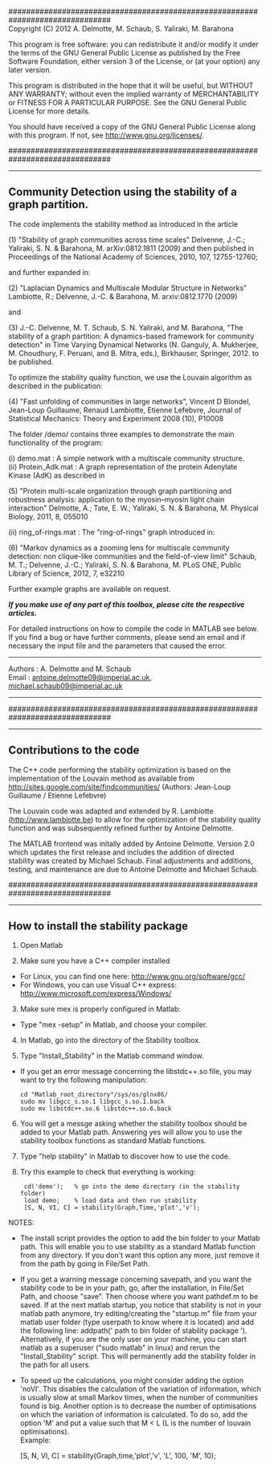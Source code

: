 ###############################################################################  
Copyright (C) 2012 A. Delmotte, M. Schaub, S. Yaliraki, M. Barahona

This program is free software: you can redistribute it and/or modify
it under the terms of the GNU General Public License as published by
the Free Software Foundation, either version 3 of the License, or
(at your option) any later version.

This program is distributed in the hope that it will be useful,
but WITHOUT ANY WARRANTY; without even the implied warranty of
MERCHANTABILITY or FITNESS FOR A PARTICULAR PURPOSE.  See the
GNU General Public License for more details.

You should have received a copy of the GNU General Public License
along with this program. If not, see <http://www.gnu.org/licenses/>.

###############################################################################

-----------------------------------------------------------------------------
Community Detection using the stability of a graph partition.
-----------------------------------------------------------------------------

The code implements the stability method as introduced in the article

(1) "Stability of graph communities across time scales" 
Delvenne, J.-C.; Yaliraki, S. N. & Barahona, M. 
arXiv:0812.1811 (2009)
and then published in 
Proceedings of the National Academy of Sciences, 2010, 107, 12755-12760;

and further expanded in:

(2) "Laplacian Dynamics and Multiscale Modular Structure in Networks"
Lambiotte, R.; Delvenne, J.-C. & Barahona, M.
arxiv:0812.1770 (2009)

and

(3) J.-C. Delvenne, M. T. Schaub, S. N. Yaliraki, and M. Barahona, 
"The stability of a graph partition: A dynamics-based framework for community 
detection" in Time Varying Dynamical Networks (N. Ganguly, A. Mukherjee, 
M. Choudhury, F. Peruani, and B. Mitra, eds.), Birkhauser, Springer,
2012. to be published.


To optimize the stability quality function, we use the Louvain algorithm as 
described in the publication:

(4) "Fast unfolding of communities in large networks",
Vincent D Blondel, Jean-Loup Guillaume, Renaud Lambiotte, Etienne Lefebvre,
Journal of Statistical Mechanics: Theory and Experiment 2008 (10), P10008

The folder  /demo/ contains three examples to demonstrate the main functionality 
of the program:

(i) demo.mat : A simple network with a multiscale community structure.  
(ii) Protein_Adk.mat : A graph representation of the protein Adenylate Kinase 
  (AdK) as described in

(5) "Protein multi-scale organization through graph partitioning and robustness 
analysis: application to the myosin–myosin light chain interaction"
Delmotte, A.; Tate, E. W.; Yaliraki, S. N. & Barahona, M. 
Physical Biology, 2011, 8, 055010

(ii) ring_of-rings.mat  : The "ring-of-rings" graph introduced in:

(6) "Markov dynamics as a zooming lens for multiscale community detection: 
non clique-like communities and the field-of-view limit"
Schaub, M. T.; Delvenne, J.-C.; Yaliraki, S. N. & Barahona, M. 
PLoS ONE, Public Library of Science, 2012, 7, e32210

Further example graphs are available on request. 

***If you make use of any part of this toolbox, please cite the 
respective articles.***

For detailed instructions on how to compile the code in MATLAB see below.
If you find a bug or have further comments, please send an email and if 
necessary the input file and the parameters that caused the error.

- - - - - - - - - - - - - - - - - - - - - - - - - - - - - - - - - - - - - - - -
Authors   : A. Delmotte and M. Schaub  
Email     : antoine.delmotte09@imperial.ac.uk, michael.schaub09@imperial.ac.uk  
- - - - - - - - - - - - - - - - - - - - - - - - - - - - - - - - - - - - - - - -

###############################################################################

-----------------------------------------------------------------------------
Contributions to the code
-----------------------------------------------------------------------------

The C++ code performing the stability optimization is based on the 
implementation of the Louvain method as available from 
http://sites.google.com/site/findcommunities/ 
(Authors: Jean-Loup Guillaume / Etienne Lefebvre)

The Louvain code was adapted and extended by R. Lambiotte 
(http://www.lambiotte.be) to allow for the optimization of the stability quality 
function and was subsequently refined further by Antoine Delmotte. 

The MATLAB frontend was initally added by Antoine Delmotte. 
Version 2.0 which updates the first release and includes the addition of 
directed stability was created by Michael Schaub. 
Final adjustments and additions, testing, and maintenance are due to 
Antoine Delmotte and Michael Schaub.


###############################################################################

-----------------------------------------------------------------------------
How to install the stability package
-----------------------------------------------------------------------------

1. Open Matlab

2. Make sure you have a C++ compiler installed
  * For Linux, you can find one here: 
    http://www.gnu.org/software/gcc/
  * For Windows, you can use Visual C++ express: 
    http://www.microsoft.com/express/Windows/

3. Make sure mex is properly configured in Matlab:
  * Type "mex -setup" in Matlab, and choose your compiler.

4. In Matlab, go into the directory of the Stability toolbox.

5. Type "Install_Stability" in the Matlab command window.
  * If you get an error message concerning the libstdc++.so file, 
    you may want to try the following manipulation:

        cd "Matlab_root_directory"/sys/os/glnx86/
        sudo mv libgcc_s.so.1 libgcc_s.so.1.back
        sudo mv libstdc++.so.6 libstdc++.so.6.back

6. You will get a messge asking whether the stability toolbox should 
   be added to your Matlab path. Answering yes will allow you to use 
   the stability toolbox functions as standard Matlab functions.
            
7. Type "help stability" in Matlab to discover how to use the code.

8. Try this example to check that everything is working:
    
        cd('demo');   % go into the demo directory (in the stability folder)
        load demo;    % load data and then run stability
        [S, N, VI, C] = stability(Graph,Time,'plot','v');

NOTES:

* The install script provides the option to add the bin folder to your 
Matlab path. This will enable you to use stability as a standard Matlab 
function from any directory. If you don't want this option any more,
just remove it from the path by going in File/Set Path.

* If you get a warning message concerning savepath, and you want the 
stability code to be in your path, go, after the installation, in 
File/Set Path, and choose "save". Then choose where you want pathdef.m
to be saved. If at the next matlab startup, you notice that stability is
not in your matlab path anymore, try editing/creating the "startup.m" file
from your matlab user folder (type userpath to know where it is located)
and add the following line: addpath(' path to bin folder of stability 
package '). Alternatively, if you are the only user on your machine, you
can start matlab as a superuser ("sudo matlab" in linux) and rerun the
"Install_Stability" script. This will permanently add the stability folder 
in the path for all users.

* To speed up the calculations, you might consider adding the
option 'noVI'. This disables the calculation of the variation of information, 
which is usually slow at small Markov times, when the number of 
communities found is big. 
Another option is to decrease the number of optimisations on which the variation 
of information is calculated. To do so, add the option 'M' and put a value
such that M < L (L is the number of louvain optimisations).  
Example:
 
    [S, N, VI, C] = stability(Graph,time,'plot','v', 'L', 100, 'M', 10);

